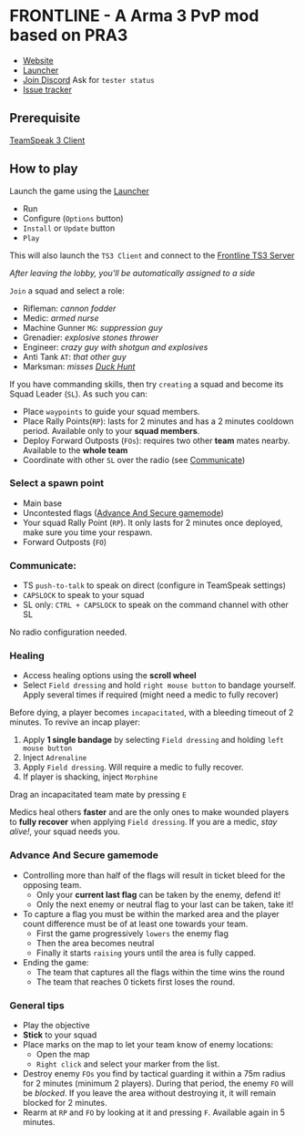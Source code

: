 # FRONTLINE - A Arma 3 PvP mod based on PRA3

  - [Website](http://www.frontline.frl)
  - [Launcher](https://get.frontline.frl)
  - [Join Discord](http://discord.frontline.frl) Ask for `tester status`
  - [Issue tracker](http://issues.frontline.frl)

## Prerequisite
[TeamSpeak 3 Client](http://www.teamspeak.com/downloads)

## How to play
Launch the game using the [Launcher](https://get.frontline.frl)

  - Run
  - Configure (`Options` button)
  - `Install` or `Update` button
  - `Play`

This will also launch the `TS3 Client` and connect to the [Frontline TS3 Server](ts3server://frontline.frl)

_After leaving the lobby, you'll be automatically assigned to a side_

`Join` a squad and select a role:

  - Rifleman: _cannon fodder_
  - Medic: _armed nurse_
  - Machine Gunner `MG`: _suppression guy_
  - Grenadier: _explosive stones thrower_
  - Engineer: _crazy guy with shotgun and explosives_
  - Anti Tank `AT`: _that other guy_
  - Marksman: _misses [Duck Hunt](https://en.wikipedia.org/wiki/Duck_Hunt)_

If you have commanding skills, then try `creating` a squad and become its Squad Leader (`SL`). As such you can:

  - Place `waypoints` to guide your squad members.
  - Place Rally Points(`RP`): lasts for 2 minutes and has a 2 minutes cooldown period. Available only to your __squad members__.
  - Deploy Forward Outposts (`FOs`): requires two other __team__ mates nearby. Available to the __whole team__
  - Coordinate with other `SL` over the radio (see [Communicate](#communicate))

### Select a spawn point
- Main base
- Uncontested flags ([Advance And Secure gamemode](#aasgamemode))
- Your squad Rally Point (`RP`). It only lasts for 2 minutes once deployed, make sure you time your respawn.
- Forward Outposts (`FO`)

### <a name="communicate"></a>Communicate:
  - TS `push-to-talk` to speak on direct (configure in TeamSpeak settings)
  - `CAPSLOCK` to speak to your squad
  - SL only: `CTRL + CAPSLOCK` to speak on the command channel with other SL

No radio configuration needed.

### Healing
  - Access healing options using the __scroll wheel__
  - Select `Field dressing` and hold `right mouse button` to bandage yourself. Apply several times if required (might need a medic to fully recover)

Before dying, a player becomes `incapacitated`, with a bleeding timeout of 2 minutes. To revive an incap player:

  1. Apply __1 single bandage__ by selecting `Field dressing` and holding `left mouse button`
  2. Inject `Adrenaline`
  3. Apply `Field dressing`. Will require a medic to fully recover.
  4. If player is shacking, inject `Morphine`

Drag an incapacitated team mate by pressing `E`

Medics heal others __faster__ and are the only ones to make wounded players to __fully recover__ when applying `Field dressing`. If you are a medic, _stay alive!_, your squad needs you.

### <a name="aasgamemode"></a>Advance And Secure gamemode
  - Controlling more than half of the flags will result in ticket bleed for the opposing team.
    * Only your __current last flag__ can be taken by the enemy, defend it!
    * Only the next enemy or neutral flag to your last can be taken, take it!
  - To capture a flag you must be within the marked area and the player count difference must be of at least one towards your team.
    * First the game progressively `lowers` the enemy flag
    * Then the area becomes neutral
    * Finally it starts `raising` yours until the area is fully capped.
  - Ending the game:
    * The team that captures all the flags within the time wins the round
    * The team that reaches 0 tickets first loses the round.

### General tips
  - Play the objective
  - __Stick__ to your squad
  - Place marks on the map to let your team know of enemy locations:
    * Open the map
    * `Right click` and select your marker from the list.
  - Destroy enemy `FOs` you find by tactical guarding it within a 75m radius for 2 minutes (minimum 2 players). During that period, the enemy `FO` will be _blocked_. If you leave the area without destroying it, it will remain blocked for 2 minutes.
  - Rearm at `RP` and `FO` by looking at it and pressing `F`. Available again in 5 minutes.

